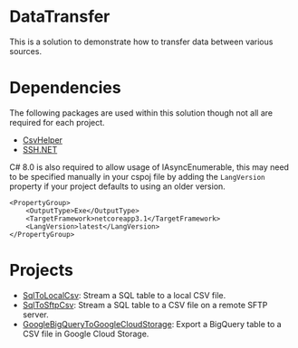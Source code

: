 # DataTransfer

This is a solution to demonstrate how to transfer data between various sources.

# Dependencies

The following packages are used within this solution though not all are required for each project.

* [CsvHelper](https://joshclose.github.io/CsvHelper/)
* [SSH.NET](https://github.com/sshnet/SSH.NET)

C# 8.0 is also required to allow usage of IAsyncEnumerable, this may need to be specified manually in your cspoj file by adding the `LangVersion` property if your project defaults to using an older version.

```
<PropertyGroup>
	<OutputType>Exe</OutputType>
	<TargetFramework>netcoreapp3.1</TargetFramework>
	<LangVersion>latest</LangVersion>
</PropertyGroup>
```

# Projects

* [SqlToLocalCsv](https://github.com/mattosaurus/DataTransfer/tree/master/DataTransfer.SqlToLocalCsv): Stream a SQL table to a local CSV file.
* [SqlToSftpCsv](https://github.com/mattosaurus/DataTransfer/tree/master/DataTransfer.SqlToSftpCsv): Stream a SQL table to a CSV file on a remote SFTP server.
* [GoogleBigQueryToGoogleCloudStorage](https://github.com/mattosaurus/DataTransfer/tree/master/DataTransfer.GoogleBigQueryToGoogleCloudStorage): Export a BigQuery table to a CSV file in Google Cloud Storage.
